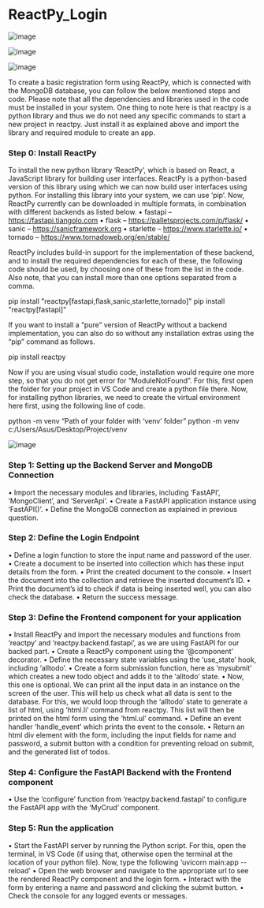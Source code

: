 # ReactPy_Login

![image](https://github.com/Sha-98/ReactPy_Login/assets/89126969/1abe2acf-32f0-4a26-bb34-121131e88bad)

![image](https://github.com/Sha-98/ReactPy_Login/assets/89126969/74fbe25d-56fd-4c13-8dc2-c38a60b649b9)

![image](https://github.com/Sha-98/ReactPy_Login/assets/89126969/56fa89cb-f623-4684-844e-d78e74895ab1)


To create a basic registration form using ReactPy, which is connected with  the MongoDB database, you can follow the below mentioned steps and code. Please note that all the dependencies and libraries used in the code must be installed in your system. One thing to note here is that reactpy is a python library and thus we do not need any specific commands to start a new project in reactpy. Just install it as explained above and import the library and required module to create an app.

### Step 0: Install ReactPy
To install the new python library ‘ReactPy’, which is based on React, a JavaScript library for building user interfaces. ReactPy is a python-based version of this library using which we can now build user interfaces using python. For installing this library into your system, we can use ‘pip’. Now, ReactPy currently can be downloaded in multiple formats, in combination with different backends as listed below.
•	fastapi – https://fastapi.tiangolo.com 
•	flask –  https://palletsprojects.com/p/flask/ 
•	sanic – https://sanicframework.org 
•	starlette – https://www.starlette.io/ 
•	tornado – https://www.tornadoweb.org/en/stable/ 

ReactPy includes build-in support for the implementation of these backend, and to install the required dependencies for each of these, the following code should be used, by choosing one of these from the list in the code. Also note, that you can install more than one options separated from a comma.

pip install "reactpy[fastapi,flask,sanic,starlette,tornado]"
pip install "reactpy[fastapi]"

If  you want to install a “pure” version of ReactPy without a backend implementation, you can also do so without any installation extras using the “pip” command as follows.

pip install reactpy

Now if you are using visual studio code, installation would require one more step, so that you do not get error for “ModuleNotFound”. For this, first open the folder for your project in VS Code and create a python file there.
Now, for installing python libraries, we need to create the virtual environment here first, using the following line of code.

python -m venv “Path of your folder with ‘venv’ folder”
python -m venv c:/Users/Asus/Desktop/Project/venv

![image](https://github.com/Sha-98/ReactPy_Login/assets/89126969/b2edf2d1-2081-4e3e-aa04-588037e0b5b2)


### Step 1: Setting up the Backend Server and MongoDB Connection

•	Import the necessary modules and libraries, including ‘FastAPI’, ‘MongoClient’, and ‘ServerApi’.
•	Create a FastAPI application instance using ‘FastAPI()’.
•	Define the MongoDB connection as explained in previous question.

### Step 2: Define the Login Endpoint

•	Define a login function to store the input name and password of the user.
•	Create a document to be inserted into collection which has these input details from the form.
•	Print the created document to the console.
•	Insert the document into the collection and retrieve the inserted document’s ID.
•	Print the document’s id to check if data is being inserted well, you can also check the database.
•	Return the success message.

### Step 3: Define the Frontend component for your application

•	Install ReactPy and import the necessary modules and functions from ‘reactpy’ and ‘reactpy.backend.fastapi’, as we are using FastAPI for our backed part.
•	Create a ReactPy component using the ‘@component’ decorator.
•	Define the necessary state variables using the ‘use_state’ hook, including ‘alltodo’.
•	Create  a form submission function, here as ‘mysubmit’ which creates a new todo object and adds it to the ‘alltodo’ state.
•	Now, this one is optional. We can print all the input data in an instance on the screen of the user. This will help us check what all data is sent to the database. For this, we would loop through the ‘alltodo’ state to generate a list of html, using ‘html.li’ command from reactpy. This list will then be printed on the html form using the ‘html.ul’ command.
•	Define an event handler ‘handle_event’ which prints the event to the console.
•	Return an html div element with the form, including the input fields for name and password, a submit button with a condition for preventing reload on submit, and the generated list of todos.

### Step 4: Configure the FastAPI Backend with the Frontend component

•	Use the ‘configure’ function from ‘reactpy.backend.fastapi’ to configure the FastAPI app with the ‘MyCrud’ component.

### Step 5: Run the application

•	Start the FastAPI server by running the Python script. For this, open the terminal, in VS Code (if using that, otherwise open the terminal at the location of your python file). Now, type the following ‘uvicorn main:app --reload’
•	Open the web browser and navigate to the appropriate url to see the rendered ReactPy component and the login form.
•	Interact with the form by entering a name and password and clicking the submit button.
•	Check the console for any logged events or messages.


